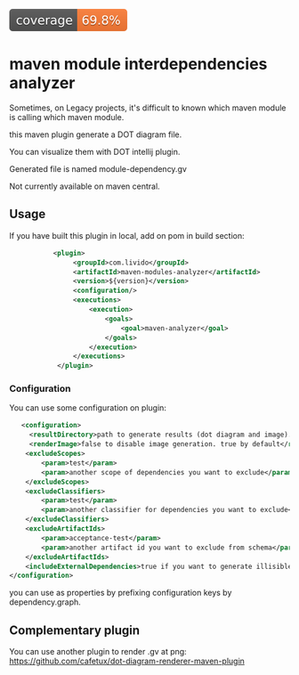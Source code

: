 [![Coverage](.github/badges/jacoco.svg)](https://github.com/cafetux/module-dependency-maven-plugin/actions/workflows/maven.yml)

# maven module interdependencies analyzer

Sometimes, on Legacy projects, it's difficult to known which maven module is calling which maven module.

this maven plugin generate a DOT diagram file.

You can visualize them with DOT intellij plugin.

Generated file is named module-dependency.gv

Not currently available on maven central.

## Usage

If you have built this plugin in local, add on pom in build section:

```xml
           <plugin>
                <groupId>com.livido</groupId>
                <artifactId>maven-modules-analyzer</artifactId>
                <version>${version}</version>
                <configuration/>
                <executions>
                    <execution>
                        <goals>
                            <goal>maven-analyzer</goal>
                        </goals>
                    </execution>
                </executions>
            </plugin>
```

### Configuration
You can use some configuration on plugin:

```xml
   <configuration>
     <resultDirectory>path to generate results (dot diagram and image). 'target' by default</resultDirectory>
     <renderImage>false to disable image generation. true by default</renderImage>
    <excludeScopes>
        <param>test</param>
        <param>another scope of dependencies you want to exclude</param>
    </excludeScopes>
    <excludeClassifiers>
        <param>test</param>
        <param>another classifier for dependencies you want to exclude</param>
    </excludeClassifiers>
    <excludeArtifactIds>
        <param>acceptance-test</param>
        <param>another artifact id you want to exclude from schema</param>
    </excludeArtifactIds>
    <includeExternalDependencies>true if you want to generate illisible diagram with external dependencies (like spring ect). false by default</includeExternalDependencies>
</configuration>
```

you can use as properties by prefixing configuration keys by dependency.graph.

## Complementary plugin
You can use another plugin to render .gv at png: https://github.com/cafetux/dot-diagram-renderer-maven-plugin
